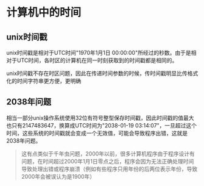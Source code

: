 # 计算机中的时间


## unix时间戳

unix时间戳是相对于UTC时间"1970年1月1日 00:00:00"所经过的秒数。由于是相对于UTC时间，各时区的计算机在同一时刻获取到的时间戳都是相同的。

unix时间戳不存在时区问题，因此在传递时间参数的时候，传时间戳明显比传格式化的时间字符串更方便，更明确

## 2038年问题

相当一部分unix操作系统使用32位有符号整型保存时间戳，因此时间戳的值最大也只有2147483647，换算成UTC时间为"2038-01-19 03:14:07"，一旦超过这个时间，这些系统的时间戳就会变成一个无效值，可能会导致程序出错，这就是2038年问题。

>这有点类似于千年虫问题，2000年以前，很多计算机程序由于程序设计有问题，在时间超过2000年1月1日零点之后，程序会因为无法正确处理时间导致处理出错或程序崩溃（例如有些程序只用年份的后两位表示年份，导致2000年会被误认为是1900年）
